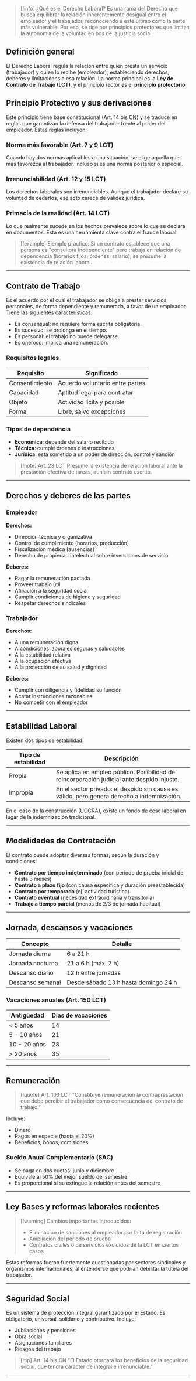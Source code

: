 > [!info] ¿Qué es el Derecho Laboral?
> Es una rama del Derecho que busca equilibrar la relación inherentemente desigual entre el empleador y el trabajador, reconociendo a este último como la parte más vulnerable. Por eso, se rige por principios protectores que limitan la autonomía de la voluntad en pos de la justicia social.

## Definición general

El Derecho Laboral regula la relación entre quien presta un servicio (trabajador) y quien lo recibe (empleador), estableciendo derechos, deberes y limitaciones a esa relación. La norma principal es la **Ley de Contrato de Trabajo (LCT)**, y el principio rector es el **principio protectorio**.

## Principio Protectivo y sus derivaciones

Este principio tiene base constitucional (Art. 14 bis CN) y se traduce en reglas que garantizan la defensa del trabajador frente al poder del empleador. Estas reglas incluyen:

### Norma más favorable (Art. 7 y 9 LCT)
Cuando hay dos normas aplicables a una situación, se elige aquella que más favorezca al trabajador, incluso si es una norma posterior o especial.

### Irrenunciabilidad (Art. 12 y 15 LCT)
Los derechos laborales son irrenunciables. Aunque el trabajador declare su voluntad de cederlos, ese acto carece de validez jurídica.

### Primacía de la realidad (Art. 14 LCT)
Lo que realmente sucede en los hechos prevalece sobre lo que se declara en documentos. Esta es una herramienta clave contra el fraude laboral.

> [!example] Ejemplo práctico:
> Si un contrato establece que una persona es "consultora independiente" pero trabaja en relación de dependencia (horarios fijos, órdenes, salario), se presume la existencia de relación laboral.

---

## Contrato de Trabajo

Es el acuerdo por el cual el trabajador se obliga a prestar servicios personales, de forma dependiente y remunerada, a favor de un empleador. Tiene las siguientes características:

- Es consensual: no requiere forma escrita obligatoria.
- Es sucesivo: se prolonga en el tiempo.
- Es personal: el trabajo no puede delegarse.
- Es oneroso: implica una remuneración.

### Requisitos legales

| Requisito | Significado |
|-----------|------------|
| Consentimiento | Acuerdo voluntario entre partes |
| Capacidad | Aptitud legal para contratar |
| Objeto | Actividad lícita y posible |
| Forma | Libre, salvo excepciones |

### Tipos de dependencia
- **Económica**: depende del salario recibido
- **Técnica**: cumple órdenes o instrucciones
- **Jurídica**: está sometido a un poder de dirección, control y sanción

> [!note] Art. 23 LCT
> Presume la existencia de relación laboral ante la prestación efectiva de tareas, aun sin contrato escrito.

---

## Derechos y deberes de las partes

### Empleador

**Derechos:**
- Dirección técnica y organizativa
- Control de cumplimiento (horarios, producción)
- Fiscalización médica (ausencias)
- Derecho de propiedad intelectual sobre invenciones de servicio

**Deberes:**
- Pagar la remuneración pactada
- Proveer trabajo útil
- Afiliación a la seguridad social
- Cumplir condiciones de higiene y seguridad
- Respetar derechos sindicales

### Trabajador

**Derechos:**
- A una remuneración digna
- A condiciones laborales seguras y saludables
- A la estabilidad relativa
- A la ocupación efectiva
- A la protección de su salud y dignidad

**Deberes:**
- Cumplir con diligencia y fidelidad su función
- Acatar instrucciones razonables
- No competir con el empleador

---

## Estabilidad Laboral

Existen dos tipos de estabilidad:

| Tipo de estabilidad | Descripción |
|---------------------|-------------|
| Propia | Se aplica en empleo público. Posibilidad de reincorporación judicial ante despido injusto. |
| Impropia | En el sector privado: el despido sin causa es válido, pero genera derecho a indemnización. |

En el caso de la construcción (UOCRA), existe un fondo de cese laboral en lugar de la indemnización tradicional.

---

## Modalidades de Contratación

El contrato puede adoptar diversas formas, según la duración y condiciones:

- **Contrato por tiempo indeterminado** (con período de prueba inicial de hasta 3 meses)
- **Contrato a plazo fijo** (con causa específica y duración preestablecida)
- **Contrato por temporada** (ej. actividad turística)
- **Contrato eventual** (necesidad extraordinaria y transitoria)
- **Trabajo a tiempo parcial** (menos de 2/3 de jornada habitual)

---

## Jornada, descansos y vacaciones

| Concepto | Detalle |
|----------|--------|
| Jornada diurna | 6 a 21 h |
| Jornada nocturna | 21 a 6 h (máx. 7 h) |
| Descanso diario | 12 h entre jornadas |
| Descanso semanal | Desde sábado 13 h hasta domingo 24 h |

### Vacaciones anuales (Art. 150 LCT)

| Antigüedad | Días de vacaciones |
|------------|-------------------|
| < 5 años | 14 |
| 5 - 10 años | 21 |
| 10 - 20 años | 28 |
| > 20 años | 35 |

---

## Remuneración

> [!quote] Art. 103 LCT
> "Constituye remuneración la contraprestación que debe percibir el trabajador como consecuencia del contrato de trabajo."

Incluye:
- Dinero
- Pagos en especie (hasta el 20%)
- Beneficios, bonos, comisiones

### Sueldo Anual Complementario (SAC)
- Se paga en dos cuotas: junio y diciembre
- Equivale al 50% del mejor sueldo del semestre
- Es proporcional si se extingue la relación antes del semestre

---

## Ley Bases y reformas laborales recientes

> [!warning] Cambios importantes introducidos:
> - Eliminación de sanciones al empleador por falta de registración
> - Ampliación del período de prueba
> - Contratos civiles o de servicios excluidos de la LCT en ciertos casos

Estas reformas fueron fuertemente cuestionadas por sectores sindicales y organismos internacionales, al entenderse que podrían debilitar la tutela del trabajador.

---

## Seguridad Social

Es un sistema de protección integral garantizado por el Estado. Es obligatorio, universal, solidario y contributivo. Incluye:
- Jubilaciones y pensiones
- Obra social
- Asignaciones familiares
- Riesgos del trabajo

> [!tip] Art. 14 bis CN
> "El Estado otorgará los beneficios de la seguridad social, que tendrá carácter de integral e irrenunciable."

---

